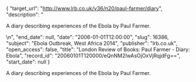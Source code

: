 {
  "target_url": "http://www.lrb.co.uk/v36/n20/paul-farmer/diary", 
  "description": "<p>A diary describing experiences of the Ebola by Paul Farmer.</p>\n", 
  "end_date": null, 
  "date": "2006-01-01T12:00:00", 
  "slug": 16386, 
  "subject": "Ebola Outbreak, West Africa 2014", 
  "publisher": "lrb.co.uk", 
  "open_access": false, 
  "title": "London Review of Books: Paul Farmer - Diary: Ebola", 
  "record_id": "20060101T120000/eQnNM2IwAsOjOxVjRqjdFg==", 
  "start_date": null
}

<p>A diary describing experiences of the Ebola by Paul Farmer.</p>
